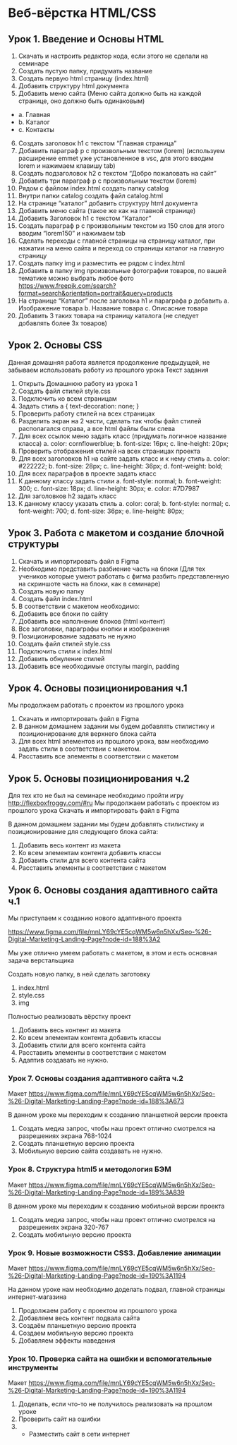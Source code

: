 # Веб-вёрстка HTML/CSS
## Урок 1. Введение и Основы HTML
1.	Скачать и настроить редактор кода, если этого не сделали на семинаре
2.	Создать пустую папку, придумать название
3.	Создать первую html страницу (index.html)
4.	Добавить структуру html документа
5.	Добавить меню сайта (Меню сайта должно быть на каждой странице, оно должно быть одинаковым)
   - a.	Главная
   - b.	Каталог
   - c.	Контакты
6.	Создать заголовок h1 с текстом “Главная страница”
7.	Добавить параграф p с произвольным текстом (lorem) (используем расширение emmet уже установленное в vsc, для этого вводим lorem и нажимаем клавишу tab)
8.	Создать подзаголовок h2 с текстом “Добро пожаловать на сайт”
9.	Добавить три параграф p с произвольным текстом (lorem)
10.	Рядом с файлом index.html создать папку catalog
11.	Внутри папки catalog создать файл catalog.html 
12.	На странице “каталог” добавить структуру html документа
13.	Добавить меню сайта (такое же как на главной странице)
14.	Добавить Заголовок h1 с текстом “Каталог”
15.	Создать параграф p с произвольным текстом из 150 слов для этого вводим “lorem150” и нажимаем tab
16.	Сделать переходы с главной страницы на страницу каталог, при нажатии на меню сайта и переход со страницы каталог на главную страницу
17.	Создать папку img и разместить ее рядом с index.html
18.	Добавить в папку img произвольные фотографии товаров, по вашей тематике можно выбрать любое фото https://www.freepik.com/search?format=search&orientation=portrait&query=products  
19.	На странице “Каталог” после заголовка h1 и параграфа p добавить 
a.	Изображение товара
b.	Название товара
c.	Описасние товара
20.	Добавить 3 таких товара на страницу каталога (не следует добавлять более 3х товаров)

## Урок 2. Основы CSS
Данная домашняя работа является продолжение предыдущей, не забываем использовать работу из прошлого урока
Текст задания 
1.	Открыть Домашнюю работу из урока 1 
2.	Создать файл стилей style.css
3.	Подключить ко всем страницам
4.	Задать стиль
a {
   text-decoration: none;
}
5.	Проверить работу стилей на всех страницах
6.	Разделить экран на 2 части, сделать так чтобы файл стилей располагался справа, а все html файлы были слева
7.	Для всех ссылок меню задать класс (придумать логичное название класса)
   a.	    color: cornflowerblue;
   b.	    font-size: 16px;
   c.	    line-height: 20px;
8.	Проверить отображения стилей на всех страницах проекта
9.	Для всех заголовков h1 на сайте задать класс и к нему стиль
   a.	    color: #222222;
   b.	    font-size: 28px;
   c.	    line-height: 36px;
   d.	    font-weight: bold;
10.	Для всех параграфов в проекте задать класс
11.	К данному классу задать стили
   a.	    font-style: normal;
   b.	    font-weight: 300;
   c.	    font-size: 18px;
   d.	    line-height: 30px;
   e.	    color: #7D7987
12.	Для заголовков h2 задать класс
13.	К данному классу указать стиль 
   a.	    color: coral;
   b.	    font-style: normal;
   c.	    font-weight: 700;
   d.	    font-size: 36px;
   e.	    line-height: 80px;

## Урок 3. Работа с макетом и создание блочной структуры
1. Скачать и импортировать файл в Figma
2. Необходимо представить разбиение часть на блоки (Для тех учеников которые умеют работать с фигма разбить представленную на скриншоте часть на блоки, как в семинаре)
3. Создать новую папку
4. Создать файл index.html
5. В соответствии с макетом необходимо:
6. Добавить все блоки по сайту
7. Добавить все наполнение блоков (html контент)
8. Все заголовки, параграфы кнопки и изображения
10. Позиционирование задавать не нужно
11. Создать файл стилей style.css
12. Подключить стили к index.html
13. Добавить обнуление стилей
14. Добавить все необходимые отступы margin, padding

## Урок 4. Основы позиционирования ч.1
Мы продолжаем работать с проектом из прошлого урока
1. Скачать и импортировать файл в Figma
2. В данном домашнем задании мы будем добавлять стилистику и позиционирование для верхнего блока сайта
3. Для всех html элементов из прошлого урока, вам необходимо задать стили в соответствии с макетом.
4. Расставить все элементы в соответствии с макетом

## Урок 5. Основы позиционирования ч.2

Для тех кто не был на семинаре необходимо пройти игру http://flexboxfroggy.com/#ru
Мы продолжаем работать с проектом из прошлого урока
Скачать и импортировать файл в Figma

В данном домашнем задании мы будем добавлять стилистику и позиционирование для следующего блока сайта:
1. Добавить весь контент из макета
2. Ко всем элементам контента добавить классы
3. Добавить стили для всего контента сайта
4. Расставить элементы в соответствии с макетом

## Урок 6. Основы создания адаптивного сайта ч.1

Мы приступаем к созданию нового адаптивного проекта

https://www.figma.com/file/mnLY69cYE5cqWM5w6n5hXx/Seo-%26-Digital-Marketing-Landing-Page?node-id=188%3A2 

Мы уже отлично умеем работать с макетом, в этом и есть основная задача верстальщика

Создать новую папку, в ней сделать заготовку
1.	index.html
2.	style.css
3.	img

Полностью реализовать вёрстку проект

1.	Добавить весь контент из макета
2.	Ко всем элементам контента добавить классы
3.	Добавить стили для всего контента сайта
4.	Расставить элементы в соответствии с макетом
5.	Адаптив создавать не нужно. 

### Урок 7. Основы создания адаптивного сайта ч.2

Макет https://www.figma.com/file/mnLY69cYE5cqWM5w6n5hXx/Seo-%26-Digital-Marketing-Landing-Page?node-id=188%3A673 

В данном уроке мы переходим к созданию планшетной версии проекта

1.	Создать медиа запрос, чтобы наш проект отлично смотрелся на разрешениях экрана 768-1024
2.	Создать планшетную версию проекта
3.	Мобильную версию сайта создавать не нужно. 

### Урок 8. Структура html5 и методология БЭМ

Макет https://www.figma.com/file/mnLY69cYE5cqWM5w6n5hXx/Seo-%26-Digital-Marketing-Landing-Page?node-id=189%3A839 

В данном уроке мы переходим к созданию мобильной версии проекта

1.	Создать медиа запрос, чтобы наш проект отлично смотрелся на разрешениях экрана 320-767
2.	Создать мобильную версию проекта

### Урок 9. Новые возможности CSS3. Добавление анимации

Макет https://www.figma.com/file/mnLY69cYE5cqWM5w6n5hXx/Seo-%26-Digital-Marketing-Landing-Page?node-id=190%3A1194 

На данном уроке нам необходимо доделать подвал, главной страницы интернет-магазина

1.	Продолжаем работу с проектом из прошлого урока
2.	Добавляем весь контент подвала сайта
3.	Создаём планшетную версию проекта
4.	Создаем мобильную версию проекта
5.	Добавляем эффекты наведения

### Урок 10. Проверка сайта на ошибки и вспомогательные инструменты

Макет https://www.figma.com/file/mnLY69cYE5cqWM5w6n5hXx/Seo-%26-Digital-Marketing-Landing-Page?node-id=190%3A1194 

1.	Доделать, если что-то не получилось реализовать на прошлом уроке
2.	Проверить сайт на ошибки
3.	* Разместить сайт в сети интернет
